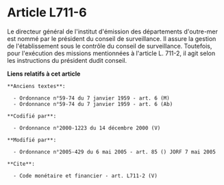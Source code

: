 # Article L711-6

Le directeur général de l'institut d'émission des départements d'outre-mer est nommé par le président du conseil de
surveillance. Il assure la gestion de l'établissement sous le contrôle du conseil de surveillance. Toutefois, pour
l'exécution des missions mentionnées à l'article L. 711-2, il agit selon les instructions du président dudit conseil.

**Liens relatifs à cet article**

	**Anciens textes**:

	  - Ordonnance n°59-74 du 7 janvier 1959 - art. 6 (M)
	  - Ordonnance n°59-74 du 7 janvier 1959 - art. 6 (Ab)

	**Codifié par**:

	  - Ordonnance n°2000-1223 du 14 décembre 2000 (V)

	**Modifié par**:

	  - Ordonnance n°2005-429 du 6 mai 2005 - art. 85 () JORF 7 mai 2005

	**Cite**:

	  - Code monétaire et financier - art. L711-2 (V)
